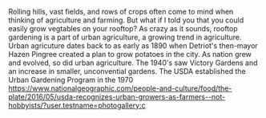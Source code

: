 Rolling hills, vast fields, and rows of crops often come to mind when thinking of agriculture and farming. But what if I told you that you could easily grow vegtables on your rooftop? As crazy as it sounds, rooftop gardening is a part of urban agriculture, a growing trend in agriculture. Urban agricuture dates back to as early as 1890 when Detriot's then-mayor Hazen Pingree created a plan to grow potatoes in the city. As nation grew and evolved, so did urban agriculture. The 1940's saw Victory Gardens and an increase in smaller, unconvential gardens. The USDA established the Urban Gardening Program in the 1970
https://www.nationalgeographic.com/people-and-culture/food/the-plate/2016/05/usda-recognizes-urban-growers-as-farmers--not-hobbyists/?user.testname=photogallery:c
